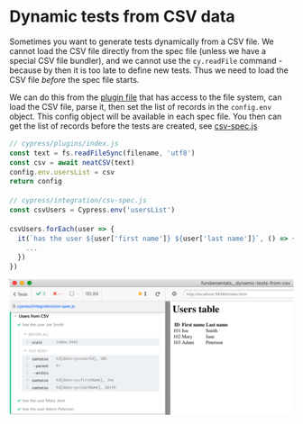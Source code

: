 # Dynamic tests from CSV data

Sometimes you want to generate tests dynamically from a CSV file. We cannot load the CSV file directly from the spec file (unless we have a special CSV file bundler), and we cannot use the `cy.readFile` command - because by then it is too late to define new tests. Thus we need to load the CSV file _before_ the spec file starts.

We can do this from the [plugin file](./cypress/plugins/index.js) that has access to the file system, can load the CSV file, parse it, then set the list of records in the `config.env` object. This config object will be available in each spec file. You then can get the list of records before the tests are created, see [csv-spec.js](./cypress/integration/csv-spec.js)

```js
// cypress/plugins/index.js
const text = fs.readFileSync(filename, 'utf8')
const csv = await neatCSV(text)
config.env.usersList = csv
return config

// cypress/integration/csv-spec.js
const csvUsers = Cypress.env('usersList')

csvUsers.forEach(user => {
  it(`has the user ${user['first name']} ${user['last name']}`, () => {
    ...
  })
})
```

![CSV spec](./images/csv.png)
